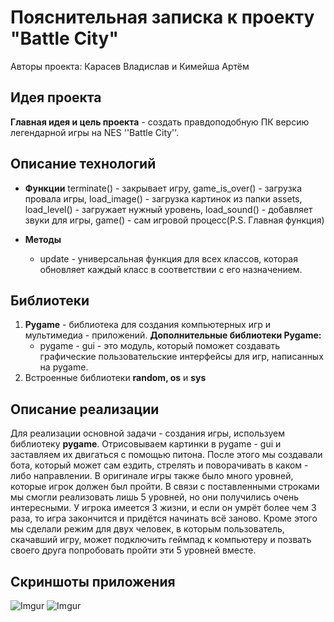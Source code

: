 ﻿
# Пояснительная записка к проекту "Battle City" 

Авторы проекта: Карасев Владислав и Кимейша Артём 


## Идея проекта
 **Главная идея и цель проекта**  - создать правдоподобную ПК версию легендарной игры на NES ''Battle City''.

## Описание технологий

 - **Функции** terminate() - закрывает игру, game_is_over() - загрузка провала игры, load_image() - загрузка картинок из папки assets, load_level() - загружает нужный уровень, load_sound() - добавляет звуки для игры, game() - сам игровой процесс(P.S. Главная функция)
 
 - **Методы**
      - update - универсальная функция для всех классов, которая обновляет каждый класс в соответствии с его назначением.


 ## Библиотеки

1. **Pygame** - библиотека для создания компьютерных игр и мультимедиа - приложений.
**Дополнительные библиотеки Pygame:**
	- pygame - gui - это модуль, который поможет создавать графические пользовательские интерфейсы для игр, написанных на pygame.
3. Встроенные библиотеки **random, os** и **sys**


## Описание реализации
Для реализации основной задачи - создания игры, используем библиотеку **pygame**. Отрисовываем картинки в pygame - gui и заставляем их двигаться с помощью питона.
После этого мы создавали бота, который может сам ездить, стрелять и поворачивать в каком - либо направлении.
В оригинале игры также было много уровней, которые игрок должен был пройти. В связи с поставленными строками мы смогли реализовать лишь 5 уровней, но они получились очень интересными.
У игрока имеется 3 жизни, и если он умрёт более чем 3 раза, то игра закончится и придётся начинать всё заново.
Кроме этого мы сделали режим для двух человек, в которым пользователь, скачавший игру, может подключить геймпад к компьютеру и позвать своего друга попробовать пройти эти 5 уровней вместе.
## Скриншоты приложения
![Imgur](https://i.imgur.com/pV8QuDC.png)
![Imgur](https://imgur.com/ZvfYly3.png)
